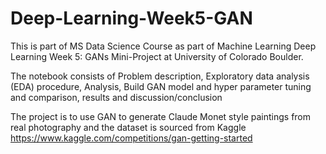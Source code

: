 # Deep-Learning-Week5-GAN
This is part of MS Data Science Course as part of Machine Learning Deep Learning Week 5: GANs Mini-Project at University of Colorado Boulder.

The notebook consists of Problem description, Exploratory data analysis (EDA) procedure, Analysis, Build GAN model and hyper parameter tuning and comparison, results and discussion/conclusion

The project is to use GAN to generate Claude Monet style paintings from real photography and the dataset is sourced from Kaggle https://www.kaggle.com/competitions/gan-getting-started
